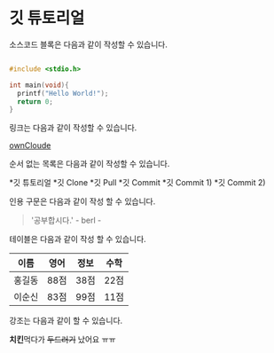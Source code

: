 # 깃 튜토리얼

소스코드 블록은 다음과 같이 작성할 수 있습니다.

```c

#include <stdio.h>

int main(void){
  printf("Hello World!");
  return 0;
}

```


링크는 다음과 같이 작성할 수 있습니다.

[ownCloude](http://berl9023.shop:8888/)


순서 없는 목록은 다음과 같이 작성할 수 있습니다.

*깃 튜토리얼
  *깃 Clone
  *깃 Pull
  *깃 Commit
    *깃 Commit 1)
    *깃 Commit 2)

인용 구문은 다음과 같이 작성 할 수 있습니다.

>'공부합시다.' - berl -

테이블은 다음과 같이 작성 할 수 있습니다.

이름 | 영어 | 정보 | 수학
---  | ---  | ---  | ---  |
홍길동|88점|38점|22점|
이순신|83점|99점|11점|

강조는 다음과 같이 할 수 있습니다.

**치킨**먹다가 ~~두드러기~~ 났어요 ㅠㅠ
